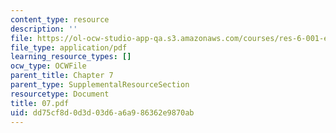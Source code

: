 ```yaml
---
content_type: resource
description: ''
file: https://ol-ocw-studio-app-qa.s3.amazonaws.com/courses/res-6-001-electromagnetic-fields-and-energy-spring-2008/dd75cf8d0d3d03d6a6a986362e9870ab_07.pdf
file_type: application/pdf
learning_resource_types: []
ocw_type: OCWFile
parent_title: Chapter 7
parent_type: SupplementalResourceSection
resourcetype: Document
title: 07.pdf
uid: dd75cf8d-0d3d-03d6-a6a9-86362e9870ab
---
```

